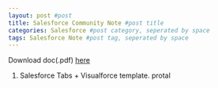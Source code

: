 ```yaml
---
layout: post #post
title: Salesforce Community Note #post title
categories: Salesforce #post category, seperated by space
tags: Salesforce Note #post tag, seperated by space
---
```


Download doc(.pdf) [here](https://resources.docs.salesforce.com/204/latest/en-us/sfdc/pdf/salesforce_communities_implementation.pdf)

1.  Salesforce Tabs + Visualforce template.
protal
